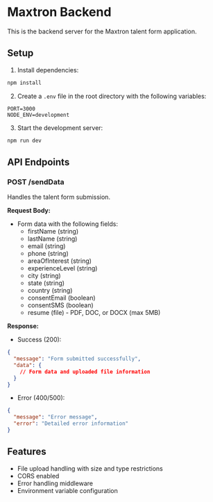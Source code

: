 # Maxtron Backend

This is the backend server for the Maxtron talent form application.

## Setup

1. Install dependencies:
```bash
npm install
```

2. Create a `.env` file in the root directory with the following variables:
```
PORT=3000
NODE_ENV=development
```

3. Start the development server:
```bash
npm run dev
```

## API Endpoints

### POST /sendData
Handles the talent form submission.

**Request Body:**
- Form data with the following fields:
  - firstName (string)
  - lastName (string)
  - email (string)
  - phone (string)
  - areaOfInterest (string)
  - experienceLevel (string)
  - city (string)
  - state (string)
  - country (string)
  - consentEmail (boolean)
  - consentSMS (boolean)
  - resume (file) - PDF, DOC, or DOCX (max 5MB)

**Response:**
- Success (200):
```json
{
  "message": "Form submitted successfully",
  "data": {
    // Form data and uploaded file information
  }
}
```
- Error (400/500):
```json
{
  "message": "Error message",
  "error": "Detailed error information"
}
```

## Features
- File upload handling with size and type restrictions
- CORS enabled
- Error handling middleware
- Environment variable configuration 